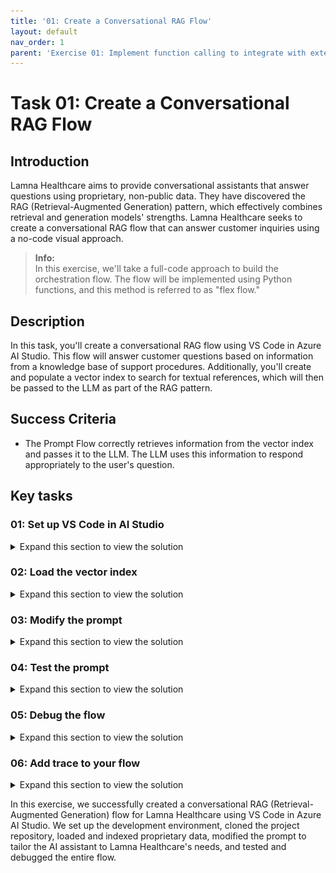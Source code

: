 ```yaml
---
title: '01: Create a Conversational RAG Flow'
layout: default
nav_order: 1
parent: 'Exercise 01: Implement function calling to integrate with external APIs'
---
```


# Task 01: Create a Conversational RAG Flow

## Introduction

Lamna Healthcare aims to provide conversational assistants that answer questions using proprietary, non-public data. They have discovered the RAG (Retrieval-Augmented Generation) pattern, which effectively combines retrieval and generation models' strengths. Lamna Healthcare seeks to create a conversational RAG flow that can answer customer inquiries using a no-code visual approach.

> **Info:**  
> In this exercise, we'll take a full-code approach to build the orchestration flow. The flow will be implemented using Python functions, and this method is referred to as "flex flow."

## Description

In this task, you'll create a conversational RAG flow using VS Code in Azure AI Studio. This flow will answer customer questions based on information from a knowledge base of support procedures. Additionally, you'll create and populate a vector index to search for textual references, which will then be passed to the LLM as part of the RAG pattern.

## Success Criteria

- The Prompt Flow correctly retrieves information from the vector index and passes it to the LLM. The LLM uses this information to respond appropriately to the user's question.

## Key tasks

### 01: Set up VS Code in AI Studio

<details markdown="block">
<summary>Expand this section to view the solution</summary>

1. In [Azure AI Studio](https://ai.azure.com), open the project created in Exercise 1 and select the **</> Code** option.

   screenshot placeholder

1. After selecting **Code**, create a compute instance to run VS Code in the cloud.

   ![Building.](../../media/02_01_build_compute.png)

1. After creating the compute instance, set up the VS Code container with configurations optimized for developing GenAI Apps.

   screenshot placeholder

1. Once set up, launch **VS Code**. In the example below, we start the Web version of VS Code, so you don’t need to have it installed on your local machine.

   ![Building.](../../media/02_01_build_launch_vscode.png)

   {: .note }
   > **Note:**
   > If you prefer, you can also use VS Code on your desktop instead of the Web version.

1. After launching VS Code, clone the repository of your project.

1. Open the terminal in VS Code.

   screenshot placeholder

1. Execute the following commands:

   ```bash
   cd code
   git clone https://github.com/your_github_user/your_project_repo
   ```

   screenshot placeholder

   {: .note }
   > **Note**
   > 1) In AI Studio VS Code, store all your code in the `code/` directory.
   > 2) Remember that `your_github_user/your_project_repo` was defined in the `github_new_repo` variable in the `bootstrap.properties` file from Exercise 1.

1. Your code is now loaded in VS Code. The `src/chat_request.py` file contains the Python program with the flex flow. You can review the `get_response` function to understand how the RAG flow is implemented.

   screenshot placeholder

</details>

### 02: Load the vector index

<details markdown="block">
<summary>Expand this section to view the solution</summary>
  
1. Before starting development, load the data into the index in the development environment.

   {: .info }
   > **Info:**
   > We will load the files located in the `data/sample-documents.csv` directory of your project.

1. Open the terminal and perform the following steps:

   1. Update the **Azure Developer CLI**:

      ```bash
      curl -fsSL https://aka.ms/install-azd.sh | bash
      ```

   1. Log in to **Azure CL**I:

      ```bash
      az login --use-device-code
      ```

      With the `--use-device-code` option, navigate to [https://microsoft.com/devicelogin](https://microsoft.com/devicelogin) in your browser and enter the code displayed in the terminal.

   1. Log in to **Azure Developer CLI**:

      ```bash
      azd auth login --use-device-code
      ```

      Similarly, visit [https://microsoft.com/devicelogin](https://microsoft.com/devicelogin) to complete authentication.

      {: .important }
      > **If you have trouble logging in with the same user used for bootstrapping, log in with the service principal created earlier by running these commands, after replacing the variables values.**

      ```
      rg='[your-your-resource-group-name]'
      principalId='[your-sp-objectId]'
      clientId='[your-sp-clientId]'
      clientSecret='[your-clientSequence]'
      tenantId='[your-tenantId]'
      subscriptionId='[your-subscriptionId]'

      # Service principal
      az login --service-principal --username $clientId --password $clientSecret --tenant $tenantId
      azd auth login --client-id $clientId --client-secret $clientSecret --tenant-id $tenantId

      scope="/subscriptions/$subscriptionId/resourceGroups/$rg"

      # Assign roles
      roles=(
      '2a2b9908-6ea1-4ae2-8e65-a410df84e7d1'  # Storage Blob Data Reader
      '8311e382-0749-4cb8-b61a-304f252e45ec'  # ACR Push Role
      '7f951dda-4ed3-4680-a7ca-43fe172d538d'  # ACR Pull Role
      '5e0bd9bd-7b93-4f28-af87-19fc36ad61bd'  # Cognitive Services OpenAI User
      'f6c7c914-8db3-469d-8ca1-694a8f32e121'  # Data Scientist
      'ea01e6af-a1c1-4350-9563-ad00f8c72ec5'  # Secrets Reader
      '8ebe5a00-799e-43f5-93ac-243d3dce84a7'  # Search Index Data Contributor
      '7ca78c08-252a-4471-8644-bb5ff32d4ba0'  # Search Service Contributor
      '64702f94-c441-49e6-a78b-ef80e0188fee'  # Azure AI Developer
      )

      for roleId in "${roles[@]}"; do
      az role assignment create \
         --assignee-object-id "$principalId" \
         --assignee-principal-type "ServicePrincipal" \
         --role "$roleId" \
         --scope "$scope"
      done
      ```
      
      {: .note}
      > **Note:**
      > principalId is the Enterprise Application Object ID

   1. Navigate to the root of the project repo:

      ```bash
      cd your_project_repo
      ```
      {: .important }
      > **Important:**
      > From this point onward, all terminal commands will be executed within the `code/your_project_repo` directory, where `your_project_repo` is the name you chose for your project.

   1. Initialize the environment variables with your development environment values:

      ```bash
      azd env refresh
      ```

      {: .note }
      > **Note:**
      > Ensure you use the same values for location, subscription, and environment name as used in the bootstrapping process.

   1. Finally, execute the script to load the documents into AI Search:

      ```bash
      ./infra/hooks/postprovision.sh
      ```

      {: .note }
      > **Note:**
      > If you are trying to run this in your own computer instead of AI Studio's VS Code, make sure to use **Python 3.10** or **3.11**.

</details>

### 03: Modify the prompt

<details markdown="block">
<summary>Expand this section to view the solution</summary>
  
Now that your project is set up in VS Code and the index is created, you can start making code changes. An important first step is to create a new branch for your changes: feature/feature_x.

1. Navigate to your repository directory and run:

   ```bash
   git checkout -b feature/feature_x
   ```

1. Open the **src/chat.prompty** file. This is the prompt for your RAG flow. Notice it is a generic prompt; you'll create a specific prompt for your Lamna Health virtual assistant.

1. Replace the content of **chat.prompty** with the contents of the following file:

   screenshot placeholder

Notice that the new prompt provides better context for the assistant's objectives.

</details>

### 04: Test the prompt

<details markdown="block">
<summary>Expand this section to view the solution</summary>
  
Now that you've modified the prompt, testing it is straightforward. 

1. First, install the required libraries specified by our flow:

   ```bash
   pip install -r requirements.txt
   ```

1. Next, run the program with the flex flow:

   ```bash
   python src/chat_request.py
   ```

   screenshot placeholder

</details>

### 05: Debug the flow

<details markdown="block">
<summary>Expand this section to view the solution</summary>
  
To debug the flow, take advantage of VS Code's debugging capabilities.

1. Set a breakpoint on the line where the flow is executed.

   screenshot placeholder

1. Start debugging.

   screenshot placeholder

1. While debugging, you can inspect variable contents, such as the documents retrieved during the AI Search retrieval process.

   screenshot placeholder

In this exercise, we successfully created a conversational RAG (Retrieval-Augmented Generation) flow for Lamna Healthcare using VS Code in Azure AI Studio. We set up the development environment, cloned the project repository, loaded and indexed proprietary data, modified the prompt to tailor the AI assistant to Lamna Healthcare's needs, and tested and debugged the entire flow.

</details>

### 06: Add trace to your flow

<details markdown="block">
<summary>Expand this section to view the solution</summary>
 
AI Studio provides tracing capabilities for logging and managing your LLM application tests and evaluations. It allows you to debug and monitor by drilling down into the trace view.

With tracing, you can have a cloud-based location to persist and track your historical tests and easily extract and visualize the test results. This enables you to compare the outputs of different test cases and reuse previous test assets for future use, such as human feedback or data curation.

The first step is to use the `@trace` decorator in your function, as already done in the `get_response` function in the `chat_request.py` file.

1. Open **chat_request.py** and verify that the function is decorated with **@trace** to instrument your application code:

   ```python
   # chat_request.py

   @trace
   def get_response(question, chat_history):
       ...
   ```

1. Open the terminal and ensure you're logged into Azure.

   ```bash
    az login --use-device-code
   ```

1. Configure Prompt Flow to send trace data to your AI Project. Replace the text in the brackets.

   ```bash
   pf config set trace.destination=azureml://subscriptions/[your_Subscription_id]/resourcegroups/[your_resource_group_name]/providers/Microsoft.MachineLearningServices/workspaces/[your_project_name]
   ```

1. Export the **./src**`directory to the **PYTHONPATH** to allow Python to find modules in the flow source directory.

   ```bash
   export PYTHONPATH=./src:$PYTHONPATH
   ```

   {: .note }
   > **Note:**
   > Skipping this step will result in a `ModuleNotFoundError: No module named 'chat_request'`.

1. Enable **Allow storage account key access** option in **Settings > Configuration of the storage account**.

1. Execute the following command to run the flow with trace enabled. The **run_flow.py** script was created for ease of use.

   {: .important }
   > **Important:**
   > Before running the following command, ensure you've the subscription ID, resource group, and project name from your Azure AI Studio project exported in your shell environment.

   ```bash
   export AZURE_SUBSCRIPTION_ID=[your_subscription_id]
   export AZURE_RESOURCE_GROUP=[your_resource_group]
   export AZUREAI_PROJECT_NAME=[your_project_name]
   ```

   ```bash
   python ./util/run_flow.py "How can I access my medical records at Lamna Healthcare?"
   ```

   {: .important }
   > **Important:**
   > The output of the command will contain the link to the trace in AI Studio. you'll need to grab it from there as there is no way to navigate to it directly from AI Studio.

   {: .note }
   > **Note:**
   > If you get a permission error, you may need to add the Storage Blob Data Contributor role to the user logged in with az login.

1. After running the flow, you can review the results in AI Studio.

   screenshot placeholder

1. Drill down into the trace for more detailed analysis.

   screenshot placeholder

1. Once done, you can revert the trace configuration to local.

   ```bash
   pf config set trace.destination="local"
   ```

</details>

In this exercise, we successfully created a conversational RAG (Retrieval-Augmented Generation) flow for Lamna Healthcare using VS Code in Azure AI Studio. We set up the development environment, cloned the project repository, loaded and indexed proprietary data, modified the prompt to tailor the AI assistant to Lamna Healthcare's needs, and tested and debugged the entire flow.

